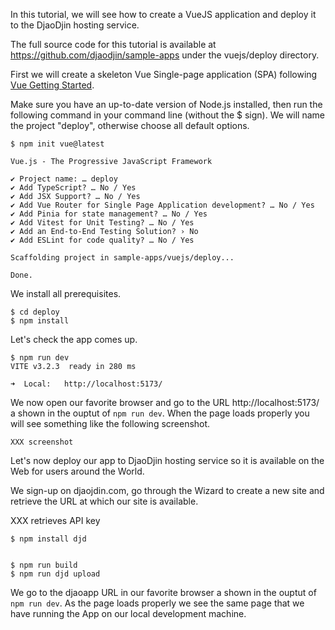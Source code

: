 In this tutorial, we will see how to create  a VueJS application
and deploy it to the DjaoDjin hosting service.

The full source code for this tutorial is available at
https://github.com/djaodjin/sample-apps under the vuejs/deploy directory.

First we will create a skeleton Vue Single-page application (SPA)
following [Vue Getting Started](https://vuejs.org/guide/quick-start.html).

Make sure you have an up-to-date version of Node.js installed, then run
the following command in your command line (without the $ sign). We will
name the project "deploy", otherwise choose all default options.

    $ npm init vue@latest

    Vue.js - The Progressive JavaScript Framework

    ✔ Project name: … deploy
    ✔ Add TypeScript? … No / Yes
    ✔ Add JSX Support? … No / Yes
    ✔ Add Vue Router for Single Page Application development? … No / Yes
    ✔ Add Pinia for state management? … No / Yes
    ✔ Add Vitest for Unit Testing? … No / Yes
    ✔ Add an End-to-End Testing Solution? › No
    ✔ Add ESLint for code quality? … No / Yes

    Scaffolding project in sample-apps/vuejs/deploy...

    Done.

We install all prerequisites.

    $ cd deploy
    $ npm install

Let's check the app comes up.

    $ npm run dev
    VITE v3.2.3  ready in 280 ms

    ➜  Local:   http://localhost:5173/

We now open our favorite browser and go to the URL http://localhost:5173/
a shown in the ouptut of `npm run dev`. When the page loads properly
you will see something like the following screenshot.

    XXX screenshot


Let's now deploy our app to DjaoDjin hosting service so it is available
on the Web for users around the World.

We sign-up on djaojdin.com, go through the Wizard to create a new site
and retrieve the URL at which our site is available.

XXX retrieves API key


    $ npm install djd


    $ npm run build
    $ npm run djd upload


We go to the djaoapp URL in our favorite browser a shown in the ouptut of
`npm run dev`. As the page loads properly we see the same page that we
have running the App on our local development machine.








